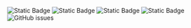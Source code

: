 ![Static Badge](https://img.shields.io/badge/blacklists-61-000000) ![Static Badge](https://img.shields.io/badge/blacklisted-2963267-cc0000) ![Static Badge](https://img.shields.io/badge/whitelisted-2251-00CC00) ![Static Badge](https://img.shields.io/badge/streaming_blacklist-28107-000000) ![GitHub issues](https://img.shields.io/github/issues/fabriziosalmi/blacklists)
